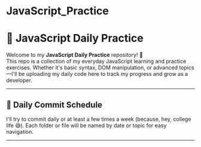 # JavaScript_Practice
# 🧠 JavaScript Daily Practice

Welcome to my **JavaScript Daily Practice** repository! 🚀  
This repo is a collection of my everyday JavaScript learning and practice exercises. Whether it's basic syntax, DOM manipulation, or advanced topics—I'll be uploading my daily code here to track my progress and grow as a developer.

---

## 📅 Daily Commit Schedule
I'll try to commit daily or at least a few times a week (because, hey, college life 😅). Each folder or file will be named by date or topic for easy navigation.

---
